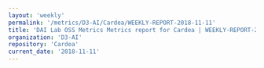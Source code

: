 ```yaml
---
layout: 'weekly'
permalink: '/metrics/D3-AI/Cardea/WEEKLY-REPORT-2018-11-11'
title: 'DAI Lab OSS Metrics Metrics report for Cardea | WEEKLY-REPORT-2018-11-11'
organization: 'D3-AI'
repository: 'Cardea'
current_date: '2018-11-11'
---
```

